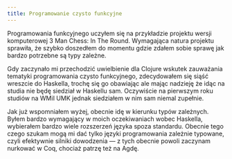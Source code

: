 ```yaml
---
title: Programowanie czysto funkcyjne
---
```


Programowania funkcyjnego uczyłem się na przykładzie
projektu wersji komputerowej 3 Man Chess: In The Round. Wymagająca natura projektu sprawiła,
że szybko doszedłem do momentu gdzie zdałem sobie
sprawę jak bardzo potrzebne są typy zależne.

Gdy zaczynało mi przechodzić uwielbienie dla Clojure wskutek
zauważania tematyki programowania czysto funkcyjnego,
zdecydowałem się siąść wreszcie do Haskella, trochę się go obawiając
ale mając nadzieję że idąc na studia nie będę siedział w Haskellu sam.
Oczywiście na pierwszym roku studiów na WMiI UMK jednak siedziałem
w nim sam niemal zupełnie.

Jak już wspomniałem wyżej, obecnie idę w kierunku typów zależnych.
Byłem bardzo wymagający w moich oczekiwaniach wobec Haskella,
wybierałem bardzo wiele rozszerzeń języka spoza standardu.
Obecnie tego czego szukam mogą mi dać tylko języki programowania
zależnie typowane, czyli efektywnie silniki dowodzenia — z tych 
obecnie powoli zaczynam nurkować w Coq, chociaż patrzę też na Agdę.
